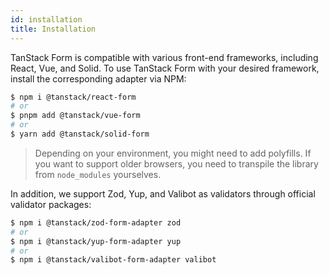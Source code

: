 ```yaml
---
id: installation
title: Installation
---
```


TanStack Form is compatible with various front-end frameworks, including React, Vue, and Solid. To use TanStack Form with your desired framework, install the corresponding adapter via NPM:

```bash
$ npm i @tanstack/react-form
# or
$ pnpm add @tanstack/vue-form
# or
$ yarn add @tanstack/solid-form
```

> Depending on your environment, you might need to add polyfills. If you want to support older browsers, you need to transpile the library from `node_modules` yourselves.

In addition, we support Zod, Yup, and Valibot as validators through official validator packages:

```bash
$ npm i @tanstack/zod-form-adapter zod
# or
$ npm i @tanstack/yup-form-adapter yup
# or
$ npm i @tanstack/valibot-form-adapter valibot
```
